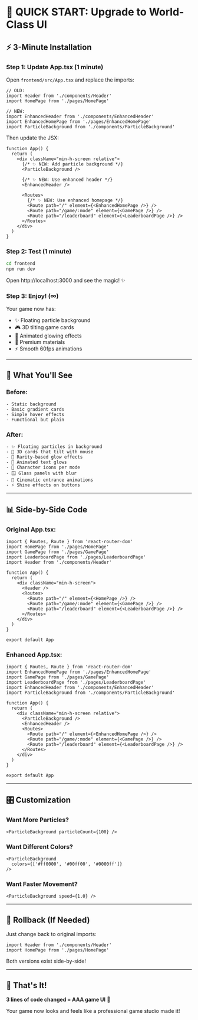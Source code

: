 # 🚀 QUICK START: Upgrade to World-Class UI

## ⚡ 3-Minute Installation

### Step 1: Update App.tsx (1 minute)

Open `frontend/src/App.tsx` and replace the imports:

```tsx
// OLD:
import Header from './components/Header'
import HomePage from './pages/HomePage'

// NEW:
import EnhancedHeader from './components/EnhancedHeader'
import EnhancedHomePage from './pages/EnhancedHomePage'
import ParticleBackground from './components/ParticleBackground'
```

Then update the JSX:

```tsx
function App() {
  return (
    <div className="min-h-screen relative">
      {/* ✨ NEW: Add particle background */}
      <ParticleBackground />
      
      {/* ✨ NEW: Use enhanced header */}
      <EnhancedHeader />
      
      <Routes>
        {/* ✨ NEW: Use enhanced homepage */}
        <Route path="/" element={<EnhancedHomePage />} />
        <Route path="/game/:mode" element={<GamePage />} />
        <Route path="/leaderboard" element={<LeaderboardPage />} />
      </Routes>
    </div>
  )
}
```

### Step 2: Test (1 minute)

```bash
cd frontend
npm run dev
```

Open http://localhost:3000 and see the magic! ✨

### Step 3: Enjoy! (∞)

Your game now has:
- ✨ Floating particle background
- 🎮 3D tilting game cards
- 💫 Animated glowing effects
- 🎨 Premium materials
- ⚡ Smooth 60fps animations

---

## 🎨 What You'll See

### Before:
```
- Static background
- Basic gradient cards
- Simple hover effects
- Functional but plain
```

### After:
```
- ✨ Floating particles in background
- 🎴 3D cards that tilt with mouse
- 💎 Rarity-based glow effects
- 🌟 Animated text glows
- 🎯 Character icons per mode
- 🪟 Glass panels with blur
- 💫 Cinematic entrance animations
- ⚡ Shine effects on buttons
```

---

## 📊 Side-by-Side Code

### Original App.tsx:
```tsx
import { Routes, Route } from 'react-router-dom'
import HomePage from './pages/HomePage'
import GamePage from './pages/GamePage'
import LeaderboardPage from './pages/LeaderboardPage'
import Header from './components/Header'

function App() {
  return (
    <div className="min-h-screen">
      <Header />
      <Routes>
        <Route path="/" element={<HomePage />} />
        <Route path="/game/:mode" element={<GamePage />} />
        <Route path="/leaderboard" element={<LeaderboardPage />} />
      </Routes>
    </div>
  )
}

export default App
```

### Enhanced App.tsx:
```tsx
import { Routes, Route } from 'react-router-dom'
import EnhancedHomePage from './pages/EnhancedHomePage'
import GamePage from './pages/GamePage'
import LeaderboardPage from './pages/LeaderboardPage'
import EnhancedHeader from './components/EnhancedHeader'
import ParticleBackground from './components/ParticleBackground'

function App() {
  return (
    <div className="min-h-screen relative">
      <ParticleBackground />
      <EnhancedHeader />
      <Routes>
        <Route path="/" element={<EnhancedHomePage />} />
        <Route path="/game/:mode" element={<GamePage />} />
        <Route path="/leaderboard" element={<LeaderboardPage />} />
      </Routes>
    </div>
  )
}

export default App
```

---

## 🎛️ Customization

### Want More Particles?
```tsx
<ParticleBackground particleCount={100} />
```

### Want Different Colors?
```tsx
<ParticleBackground 
  colors={['#ff0000', '#00ff00', '#0000ff']} 
/>
```

### Want Faster Movement?
```tsx
<ParticleBackground speed={1.0} />
```

---

## 🔄 Rollback (If Needed)

Just change back to original imports:
```tsx
import Header from './components/Header'
import HomePage from './pages/HomePage'
```

Both versions exist side-by-side!

---

## 🎉 That's It!

**3 lines of code changed = AAA game UI** 🚀

Your game now looks and feels like a professional game studio made it!





